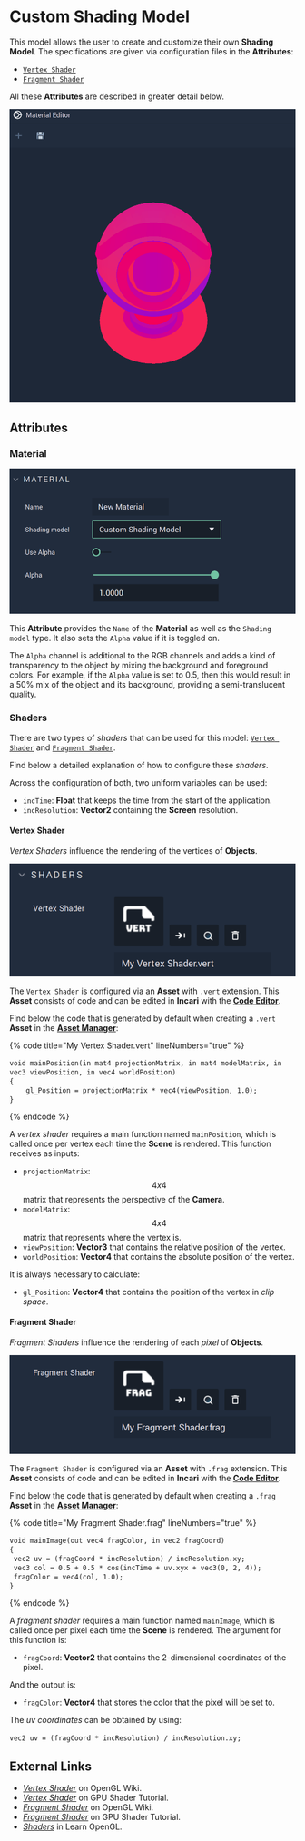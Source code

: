 # Custom Shading Model

This model allows the user to create and customize their own **Shading Model**. The specifications are given via configuration files in the **Attributes**:

* [`Vertex Shader`](#vertex-shader)
* [`Fragment Shader`](#fragment-shader)

All these **Attributes** are described in greater detail below.

![](../../.gitbook/assets/customshadingmodel.gif)

## Attributes

### Material

![Material](../../.gitbook/assets/customshadingmodel2.png)

This **Attribute** provides the `Name` of the **Material** as well as the `Shading model` type. It also sets the `Alpha` value if it is toggled on.

The `Alpha` channel is additional to the RGB channels and adds a kind of transparency to the object by mixing the background and foreground colors. For example, if the `Alpha` value is set to 0.5, then this would result in a 50% mix of the object and its background, providing a semi-translucent quality.

### Shaders

There are two types of *shaders* that can be used for this model: [`Vertex Shader`](#vertex-shader) and [`Fragment Shader`](#fragment-shader).

Find below a detailed explanation of how to configure these *shaders*.

Across the configuration of both, two uniform variables can be used:

* `incTime`: **Float** that keeps the time from the start of the application.
* `incResolution`: **Vector2** containing the **Screen** resolution.


#### Vertex Shader

*Vertex Shaders* influence the rendering of the vertices of **Objects**.

![](../../.gitbook/assets/customshading-vertex.png)

The `Vertex Shader` is configured via an **Asset** with `.vert` extension. This **Asset** consists of code and can be edited in **Incari** with the [**Code Editor**](../code-editor.md).

Find below the code that is generated by default when creating a `.vert` **Asset** in the [**Asset Manager**](../asset-manager.md):

{% code title="My Vertex Shader.vert" lineNumbers="true" %}
```
void mainPosition(in mat4 projectionMatrix, in mat4 modelMatrix, in vec3 viewPosition, in vec4 worldPosition)
{
    gl_Position = projectionMatrix * vec4(viewPosition, 1.0);
}
```
{% endcode %}

A *vertex shader* requires a main function named `mainPosition`, which is called once per vertex each time the **Scene** is rendered. This function receives as inputs:

* `projectionMatrix`: $$4x4$$ matrix that represents the perspective of the **Camera**.
* `modelMatrix`: $$4x4$$ matrix that represents where the vertex is.
* `viewPosition`: **Vector3** that contains the relative position of the vertex.
* `worldPosition`: **Vector4** that contains the absolute position of the vertex.

It is always necessary to calculate:

* `gl_Position`: **Vector4** that contains the position of the vertex in *clip space*.


#### Fragment Shader

*Fragment Shaders* influence the rendering of each *pixel* of **Objects**.

![](../../.gitbook/assets/customshading-fragment.png)

The `Fragment Shader` is configured via an **Asset** with `.frag` extension. This **Asset** consists of code and can be edited in **Incari** with the [**Code Editor**](../code-editor.md).

Find below the code that is generated by default when creating a `.frag` **Asset** in the [**Asset Manager**](../asset-manager.md):

{% code title="My Fragment Shader.frag" lineNumbers="true" %}
```
‌void mainImage(out vec4 fragColor, in vec2 fragCoord)
{
 vec2 uv = (fragCoord * incResolution) / incResolution.xy;
 vec3 col = 0.5 + 0.5 * cos(incTime + uv.xyx + vec3(0, 2, 4));
 fragColor = vec4(col, 1.0);
}
```
{% endcode %}


A *fragment shader* requires a main function named `mainImage`, which is called once per pixel each time the **Scene** is rendered. The argument for this function is:

* `fragCoord`: **Vector2** that contains the 2-dimensional coordinates of the pixel.

And the output is:

* `fragColor`: **Vector4** that stores the color that the pixel will be set to.


The *uv coordinates* can be obtained by using:

`vec2 uv = (fragCoord * incResolution) / incResolution.xy;`

## External Links

*  [*Vertex Shader*](https://www.khronos.org/opengl/wiki/Vertex_Shader) on OpenGL Wiki.
*  [*Vertex Shader*](https://shader-tutorial.dev/basics/vertex-shader/) on GPU Shader Tutorial.
*  [*Fragment Shader*](https://www.khronos.org/opengl/wiki/Fragment_Shader) on OpenGL Wiki.
*  [*Fragment Shader*](https://shader-tutorial.dev/basics/fragment-shader/) on GPU Shader Tutorial.
*  [*Shaders*](https://learnopengl.com/Getting-started/Shaders) in Learn OpenGL.